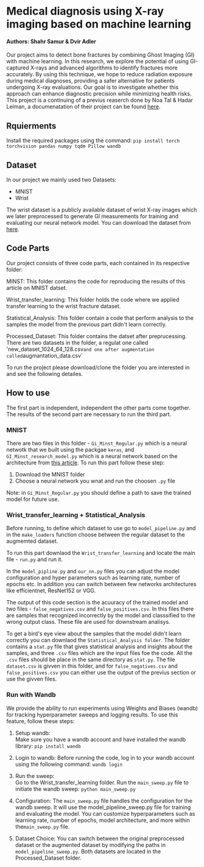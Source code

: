 # Medical diagnosis using X-ray imaging based on machine learning
#### Authors: Shahr Samur & Dvir Adler

Our project aims to detect bone fractures by combining Ghost Imaging (GI) with machine learning. In this research, we explore the potential of using GI-captured X-rays and advanced algorithms to identify fractures more accurately. By using this technique, we hope to reduce radiation exposure during medical diagnoses, providing a safer alternative for patients undergoing X-ray evaluations. Our goal is to investigate whether this approach can enhance diagnostic precision while minimizing health risks.
This project is a continuing of a previus reaserch done by Noa Tal & Hadar Leiman, a documenatation of their project can be found [here](https://github.com/HadarLeiman/GI_Machine_Learning_Project/tree/master).

## Rquierments
Install the required packages using the command:
`pip install torch torchvision pandas numpy tqdm Pillow wandb`

## Dataset
In our project we mainly used two Datasets:
* MNIST
* Wrist

The wrist dataset is a publicly available dataset of wrist X-ray images which we later preprocessed to generate GI measurements for training and evaluating our neural network model. You can download the dataset from [here](https://www.nature.com/articles/s41597-022-01328-z#Sec9).

## Code Parts
Our project consists of three code parts, each contained in its respective folder:

MINST: This folder contains the code for reproducing the results of this article on MNIST datset.

Wrist_transfer_learning: This folder holds the code where we applied transfer learning to the wrist fracture dataset.

Statistical_Analysis: This folder contain a code that perform analysis to the samples the model from the previous part didn't learn correctly.

Processed_Dataset: This folder contains the datset after preprucessing. There are two datasets in the folder, a regulat one called 'new_dataset_1024_64_128.csv` and one after augmentation called `augmantation_data.csv`

To run the project please download/clone the folder you are interested in and see the following detailes.

## How to use
The first part is independent, independent the other parts come together. The results of the second part are necessary to run the third part.
### MNIST
There are two files in this folder - `Gi_Minst_Regular.py` which is a neural netwotk that we built using the packgae `keras`, and `GI_Minst_research_model.py` which is a neural network based on the architecture from [this article](https://pubmed.ncbi.nlm.nih.gov/34624000/). To run this part follow these step:
1. Download the MNIST folder
2. Choose a neural network you wnat and run the choosen `.py` file

Note: in `Gi_Minst_Regular.py` you should define a path to save the trained model for future use.

### Wrist_transfer_learning + Statistical_Analysis

Before running, to define which dataset to use go to `model_pipeline.py` and in the `make_loaders` function choose between the regular dataset to the augmemted dataset.

To run this part downlaod the `Wrist_transfer_learning` and locate the main file - `run.py` and run it.

In the `model_pipline.py` and `our_nn.py` files you can adjust the model configuration and hyper parameters such as learning rate, number of epochs etc. In addition you can switch between few networks architectures like efficientnet, ResNet152 or VGG.

The output of this code section is the acuuracy of the trained model and two files - `false_negatives.csv` and `false_positives.csv`. In this files there are samples that recognized incorrectly by the model and classsified to the wrong output class. These file are used for downstream analisys.

To get a bird's eye view about the samples that the model didn't learn correctly you can downlaod the `Statistical_Analysis folder`. The folder contains a `stat.py` file that gives statistical analysis and insights about the samples, and three `.csv` files which are the input files foe the code. All the `.csv` files should be place in the same directory as `stat.py`. The file `dataset.csv` is givven in this folder, and for `false_negatives.csv` and `false_positives.csv` you can either use the output of the previus section or use the givven files. 


### Run with Wandb
We provide the ability to run experiments using Weights and Biases (wandb) for tracking hyperparameter sweeps and logging results. To use this feature, follow these steps:

1. Setup wandb:  
Make sure you have a wandb account and have installed the wandb library:
`pip install wandb`

2. Login to wandb:
Before running the code, log in to your wandb account using the following command:
`wandb login`

3. Run the sweep:  
Go to the Wrist_transfer_learning folder.
Run the `main_sweep.py` file to initiate the wandb sweep:
`python main_sweep.py`

4. Configuration: 
The `main_sweep.py` file handles the configuration for the wandb sweep. It will use the model_pipeline_sweep.py file for training and evaluating the model.
You can customize hyperparameters such as learning rate, number of epochs, model architecture, and more within the`main_sweep.py` file.

5. Dataset Choice:
You can switch between the original preprocessed dataset or the augmented dataset by modifying the paths in `model_pipeline_sweep.py`.
Both datasets are located in the Processed_Dataset folder.






